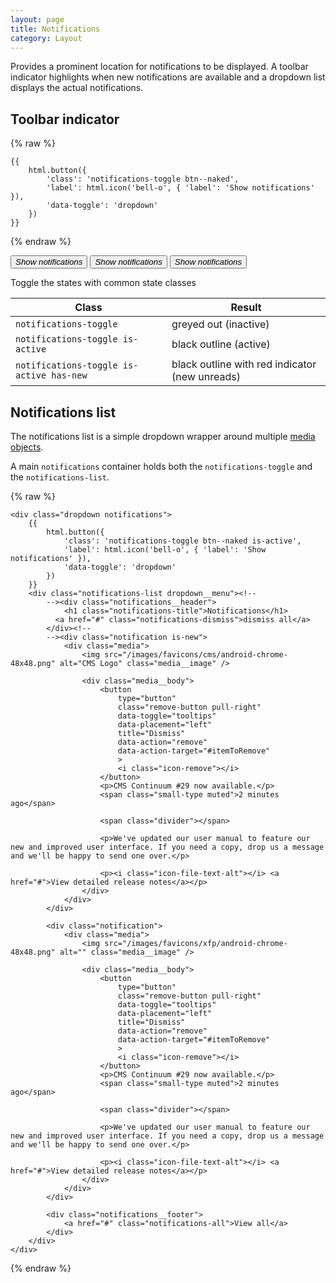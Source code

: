 ```yaml
---
layout: page
title: Notifications
category: Layout
---
```


Provides a prominent location for notifications to be displayed. A toolbar indicator highlights when new notifications are available and a dropdown list displays the actual notifications.

## Toolbar indicator

{% raw %}
```twig
{{
    html.button({
        'class': 'notifications-toggle btn--naked',
        'label': html.icon('bell-o', { 'label': 'Show notifications' }),
        'data-toggle': 'dropdown'
    })
}}
```
{% endraw %}

<div class="pulsar-example">
    <button class="notifications-toggle btn--naked is-active has-new" data-toggle="dropdown"><i class="icon-bell-o"><span class="hide">Show notifications</span></i></button>
    <button class="notifications-toggle btn--naked is-active" data-toggle="dropdown"><i class="icon-bell-o"><span class="hide">Show notifications</span></i></button>
    <button class="notifications-toggle btn--naked" data-toggle="dropdown"><i class="icon-bell-o"><span class="hide">Show notifications</span></i></button>
</div>

Toggle the states with common state classes

| Class                                    | Result                |
| ---------------------------------------- | --------------------- |
| `notifications-toggle`                   | greyed out (inactive) |
| `notifications-toggle is-active`         | black outline (active) |
| `notifications-toggle is-active has-new` | black outline with red indicator (new unreads) |

## Notifications list

The notifications list is a simple dropdown wrapper around multiple [media objects](media.md).

A main `notifications` container holds both the `notifications-toggle` and the `notifications-list`.

{% raw %}
```twig
<div class="dropdown notifications">
    {{
        html.button({
            'class': 'notifications-toggle btn--naked is-active',
            'label': html.icon('bell-o', { 'label': 'Show notifications' }),
            'data-toggle': 'dropdown'
        })
    }}
    <div class="notifications-list dropdown__menu"><!--
        --><div class="notifications__header">
            <h1 class="notifications-title">Notifications</h1>
          <a href="#" class="notifications-dismiss">dismiss all</a>
        </div><!--
        --><div class="notification is-new">
            <div class="media">
                <img src="/images/favicons/cms/android-chrome-48x48.png" alt="CMS Logo" class="media__image" />

                <div class="media__body">
                    <button
                        type="button"
                        class="remove-button pull-right"
                        data-toggle="tooltips"
                        data-placement="left"
                        title="Dismiss"
                        data-action="remove"
                        data-action-target="#itemToRemove"
                        >
                        <i class="icon-remove"></i>
                    </button>
                    <p>CMS Continuum #29 now available.</p>
                    <span class="small-type muted">2 minutes ago</span>

                    <span class="divider"></span>

                    <p>We've updated our user manual to feature our new and improved user interface. If you need a copy, drop us a message and we'll be happy to send one over.</p>

                    <p><i class="icon-file-text-alt"></i> <a href="#">View detailed release notes</a></p>
                </div>
            </div>
        </div>

        <div class="notification">
            <div class="media">
                <img src="/images/favicons/xfp/android-chrome-48x48.png" alt="" class="media__image" />

                <div class="media__body">
                    <button
                        type="button"
                        class="remove-button pull-right"
                        data-toggle="tooltips"
                        data-placement="left"
                        title="Dismiss"
                        data-action="remove"
                        data-action-target="#itemToRemove"
                        >
                        <i class="icon-remove"></i>
                    </button>
                    <p>CMS Continuum #29 now available.</p>
                    <span class="small-type muted">2 minutes ago</span>

                    <span class="divider"></span>

                    <p>We've updated our user manual to feature our new and improved user interface. If you need a copy, drop us a message and we'll be happy to send one over.</p>

                    <p><i class="icon-file-text-alt"></i> <a href="#">View detailed release notes</a></p>
                </div>
            </div>
        </div>

        <div class="notifications__footer">
            <a href="#" class="notifications-all">View all</a>
        </div>
    </div>
</div>
```
{% endraw %}

